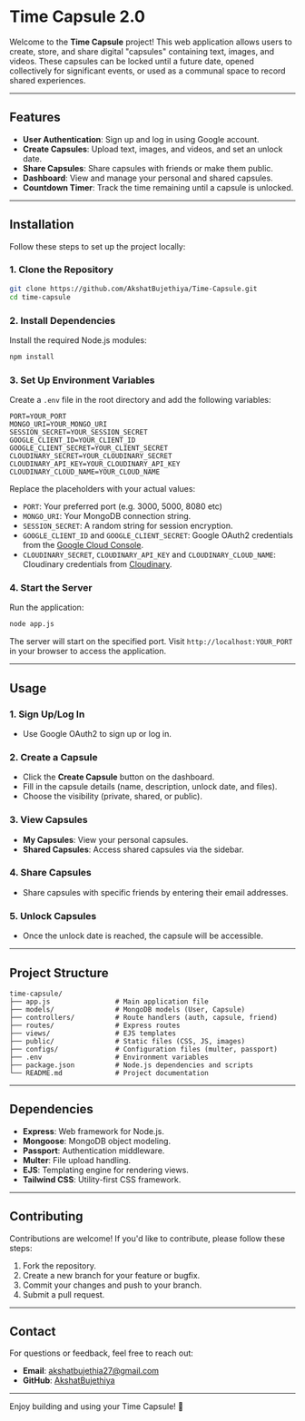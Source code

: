# Time Capsule 2.0

Welcome to the **Time Capsule** project! This web application allows users to create, store, and share digital "capsules" containing text, images, and videos. These capsules can be locked until a future date, opened collectively for significant events, or used as a communal space to record shared experiences.

---

## Features

- **User Authentication**: Sign up and log in using Google account.
- **Create Capsules**: Upload text, images, and videos, and set an unlock date.
- **Share Capsules**: Share capsules with friends or make them public.
- **Dashboard**: View and manage your personal and shared capsules.
- **Countdown Timer**: Track the time remaining until a capsule is unlocked.

---

## Installation

Follow these steps to set up the project locally:

### 1. Clone the Repository
```bash
git clone https://github.com/AkshatBujethiya/Time-Capsule.git
cd time-capsule
```

### 2. Install Dependencies
Install the required Node.js modules:
```bash
npm install
```

### 3. Set Up Environment Variables
Create a `.env` file in the root directory and add the following variables:
```env
PORT=YOUR_PORT
MONGO_URI=YOUR_MONGO_URI
SESSION_SECRET=YOUR_SESSION_SECRET
GOOGLE_CLIENT_ID=YOUR_CLIENT_ID
GOOGLE_CLIENT_SECRET=YOUR_CLIENT_SECRET
CLOUDINARY_SECRET=YOUR_CLOUDINARY_SECRET
CLOUDINARY_API_KEY=YOUR_CLOUDINARY_API_KEY
CLOUDINARY_CLOUD_NAME=YOUR_CLOUD_NAME
```

Replace the placeholders with your actual values:
- `PORT`: Your preferred port (e.g. 3000, 5000, 8080 etc)
- `MONGO_URI`: Your MongoDB connection string.
- `SESSION_SECRET`: A random string for session encryption.
- `GOOGLE_CLIENT_ID` and `GOOGLE_CLIENT_SECRET`: Google OAuth2 credentials from the [Google Cloud Console](https://console.cloud.google.com/).
- `CLOUDINARY_SECRET`, `CLOUDINARY_API_KEY` and `CLOUDINARY_CLOUD_NAME`: Cloudinary credentials from [Cloudinary](https://cloudinary.com/).

### 4. Start the Server
Run the application:
```bash
node app.js
```

The server will start on the specified port. Visit `http://localhost:YOUR_PORT` in your browser to access the application.

---

## Usage

### 1. Sign Up/Log In
- Use Google OAuth2 to sign up or log in.

### 2. Create a Capsule
- Click the **Create Capsule** button on the dashboard.
- Fill in the capsule details (name, description, unlock date, and files).
- Choose the visibility (private, shared, or public).

### 3. View Capsules
- **My Capsules**: View your personal capsules.
- **Shared Capsules**: Access shared capsules via the sidebar.

### 4. Share Capsules
- Share capsules with specific friends by entering their email addresses.

### 5. Unlock Capsules
- Once the unlock date is reached, the capsule will be accessible.

---

## Project Structure

```
time-capsule/
├── app.js                # Main application file
├── models/               # MongoDB models (User, Capsule)
├── controllers/          # Route handlers (auth, capsule, friend)
├── routes/               # Express routes
├── views/                # EJS templates
├── public/               # Static files (CSS, JS, images)
├── configs/              # Configuration files (multer, passport)
├── .env                  # Environment variables
├── package.json          # Node.js dependencies and scripts
└── README.md             # Project documentation
```

---

## Dependencies

- **Express**: Web framework for Node.js.
- **Mongoose**: MongoDB object modeling.
- **Passport**: Authentication middleware.
- **Multer**: File upload handling.
- **EJS**: Templating engine for rendering views.
- **Tailwind CSS**: Utility-first CSS framework.

---

## Contributing

Contributions are welcome! If you'd like to contribute, please follow these steps:

1. Fork the repository.
2. Create a new branch for your feature or bugfix.
3. Commit your changes and push to your branch.
4. Submit a pull request.

---

## Contact

For questions or feedback, feel free to reach out:

- **Email**: akshatbujethia27@gmail.com
- **GitHub**: [AkshatBujethiya](https://github.com/akshatbujethiya)

---

Enjoy building and using your Time Capsule! 🚀
